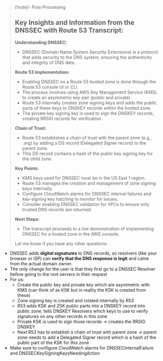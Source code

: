 
>[!note]- Post-Processing
>## Key Insights and Information from the DNSSEC with Route 53 Transcript:
>
>**Understanding DNSSEC:**
>
>* DNSSEC (Domain Name System Security Extensions) is a protocol that adds security to the DNS system, ensuring the authenticity and integrity of DNS data.
>
>**Route 53 Implementation:**
>
>* Enabling DNSSEC on a Route 53 hosted zone is done through the Route 53 console UI or CLI.
>* The process involves using AWS Key Management Service (KMS) to create an asymmetric key pair (public and private).
>* Route 53 internally creates zone signing keys and adds the public parts of these keys to DNSKEY records within the hosted zone.
>* The private key signing key is used to sign the DNSKEY records, creating RRSIG records for verification.
>
>**Chain of Trust:**
>
>* Route 53 establishes a chain of trust with the parent zone (e.g., .org) by adding a DS record (Delegated Signer record) to the parent zone.
>* This DS record contains a hash of the public key signing key for the child zone.
>
>**Key Points:**
>
>* KMS keys used for DNSSEC must be in the US East 1 region.
>* Route 53 manages the creation and management of zone signing keys internally.
>* Configure CloudWatch alarms for DNSSEC internal failures and key-signing key hatching to monitor for issues.
>* Consider enabling DNSSEC validation for VPCs to ensure only trusted DNS records are returned.
>
>**Next Steps:**
>
>* The transcript proceeds to a live demonstration of implementing DNSSEC for a hosted zone in the AWS console.
>
>
>
>Let me know if you have any other questions.
>

- DNSSEC adds **digital signatures** to DNS records, so resolvers (like your browser or ISP) can **verify that the DNS response is legit** and came from the actual domain owner.
- The only change for the user is that they first go to a DNSSEC Resolver before going to the root servers in their request 
- For us:
	- Create the public key and private key which are asymmetric with KMS (can think of as KSK but in reality the KSK is created from these)
	- Zone signing key is created and rotated internally by R53
	- R53 adds KSK and ZSK public parts into a DNSKEY record into public zone, tells DNSKEY Resolvers which keys to use to verify signatures on any other records in this zone
	- Private KSK is used to sign those records -> creates the RRSIG DNSKEY
	- Next R53 has to establish a chain of trust with parent zone -> parent zone needs to add a Delegated Signer record which is a hash of the public part of the KSK for this zone
- Make sure to configure CloudWatch alarms for DNSSECInternalFailure and DNSSECKeySigningKeysNeedingAction
